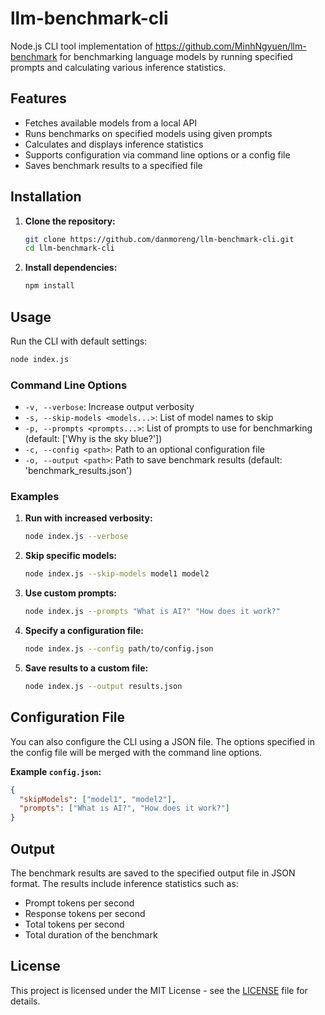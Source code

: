 # llm-benchmark-cli

Node.js CLI tool implementation of https://github.com/MinhNgyuen/llm-benchmark for benchmarking language models by running specified prompts and calculating various inference statistics.

## Features

- Fetches available models from a local API
- Runs benchmarks on specified models using given prompts
- Calculates and displays inference statistics
- Supports configuration via command line options or a config file
- Saves benchmark results to a specified file

## Installation

1. **Clone the repository:**

   ```sh
   git clone https://github.com/danmoreng/llm-benchmark-cli.git
   cd llm-benchmark-cli
   ```

2. **Install dependencies:**

   ```sh
   npm install
   ```

## Usage

Run the CLI with default settings:

```sh
node index.js
```

### Command Line Options

- `-v, --verbose`: Increase output verbosity
- `-s, --skip-models <models...>`: List of model names to skip
- `-p, --prompts <prompts...>`: List of prompts to use for benchmarking (default: ['Why is the sky blue?'])
- `-c, --config <path>`: Path to an optional configuration file
- `-o, --output <path>`: Path to save benchmark results (default: 'benchmark_results.json')

### Examples

1. **Run with increased verbosity:**

   ```sh
   node index.js --verbose
   ```

2. **Skip specific models:**

   ```sh
   node index.js --skip-models model1 model2
   ```

3. **Use custom prompts:**

   ```sh
   node index.js --prompts "What is AI?" "How does it work?"
   ```

4. **Specify a configuration file:**

   ```sh
   node index.js --config path/to/config.json
   ```

5. **Save results to a custom file:**

   ```sh
   node index.js --output results.json
   ```

## Configuration File

You can also configure the CLI using a JSON file. The options specified in the config file will be merged with the command line options.

**Example `config.json`:**

```json
{
  "skipModels": ["model1", "model2"],
  "prompts": ["What is AI?", "How does it work?"]
}
```

## Output

The benchmark results are saved to the specified output file in JSON format. The results include inference statistics such as:

- Prompt tokens per second
- Response tokens per second
- Total tokens per second
- Total duration of the benchmark

## License

This project is licensed under the MIT License - see the [LICENSE](LICENSE) file for details.